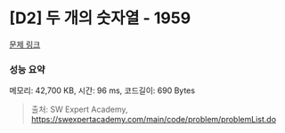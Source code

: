 # [D2] 두 개의 숫자열 - 1959 

[문제 링크](https://swexpertacademy.com/main/code/problem/problemDetail.do?contestProbId=AV5PpoFaAS4DFAUq) 

### 성능 요약

메모리: 42,700 KB, 시간: 96 ms, 코드길이: 690 Bytes



> 출처: SW Expert Academy, https://swexpertacademy.com/main/code/problem/problemList.do